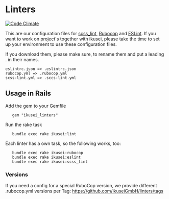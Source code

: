 # Linters

[![Code Climate](https://codeclimate.com/repos/57d18afa46cfc50aa1000c33/badges/903cfe94e756c25b5e38/gpa.svg)](https://codeclimate.com/repos/57d18afa46cfc50aa1000c33/feed)

This are our configuration files for [scss_lint](https://github.com/brigade/scss-lint), [Rubocop](https://github.com/bbatsov/rubocop) and [ESLint](http://eslint.org/).
If you want to work on project's together with ikusei, please take the time to set up your environment to use these configuration files.

If you download them, please make sure, to rename them and put a leading . in their names.

```
eslintrc.json => .eslintrc.json
rubocop.yml => .rubocop.yml
scss-lint.yml => .sccs-lint.yml
```


## Usage in Rails

Add the gem to your Gemfile

```
   gem "ikusei_linters"
```

Run the rake task

```
   bundle exec rake ikusei:lint
```

Each linter has a own task, so the following works, too:

```
   bundle exec rake ikusei:rubocop
   bundle exec rake ikusei:eslint
   bundle exec rake ikusei:scss_lint
```

### Versions

If you need a config for a special RuboCop version, we provide different .rubocop.yml versions per Tag: https://github.com/ikuseiGmbH/linters/tags
